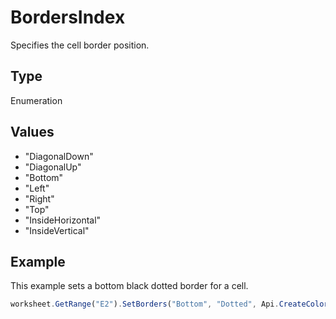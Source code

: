 # BordersIndex

Specifies the cell border position.

## Type

Enumeration

## Values

- "DiagonalDown"
- "DiagonalUp"
- "Bottom"
- "Left"
- "Right"
- "Top"
- "InsideHorizontal"
- "InsideVertical"


## Example

This example sets a bottom black dotted border for a cell.

```javascript editor-xlsx
worksheet.GetRange("E2").SetBorders("Bottom", "Dotted", Api.CreateColorFromRGB(0, 0, 0));
```
